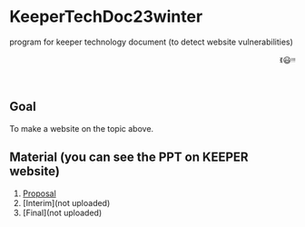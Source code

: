 # KeeperTechDoc23winter
program for keeper technology document (to detect website vulnerabilities)
<p align="right">ꉂ😃ᵎᵎᵎ</p>
<br>

## Goal
To make a website on the topic above.

## Material (you can see the PPT on KEEPER website)
1. [Proposal](https://keeper.or.kr/board/view/172759)
2. [Interim](not uploaded)
3. [Final](not uploaded)
